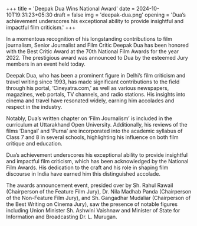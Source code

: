 +++
title = 'Deepak Dua Wins National Award'
date = 2024-10-10T19:31:23+05:30
draft = false
img = 'deepak-dua.png'
opening = 'Dua’s achievement underscores his exceptional ability to provide insightful and impactful film criticism.'
+++

In a momentous recognition of his longstanding contributions to film journalism, Senior Journalist and Film Critic Deepak Dua has been honored with the Best Critic Award at the 70th National Film Awards for the year 2022. The prestigious award was announced to Dua by the esteemed Jury members in an event held today.

Deepak Dua, who has been a prominent figure in Delhi’s film criticism and travel writing since 1993, has made significant contributions to the field through his portal, ‘Cineyatra.com,’ as well as various newspapers, magazines, web portals, TV channels, and radio stations. His insights into cinema and travel have resonated widely, earning him accolades and respect in the industry.

Notably, Dua’s written chapter on ‘Film Journalism’ is included in the curriculum at Uttarakhand Open University. Additionally, his reviews of the films ‘Dangal’ and ‘Purna’ are incorporated into the academic syllabus of Class 7 and 8 in several schools, highlighting his influence on both film critique and education.

Dua’s achievement underscores his exceptional ability to provide insightful and impactful film criticism, which has been acknowledged by the National Film Awards. His dedication to the craft and his role in shaping film discourse in India have earned him this distinguished accolade.

The awards announcement event, presided over by Sh. Rahul Rawail (Chairperson of the Feature Film Jury), Dr. Nila Madhab Panda (Chairperson of the Non-Feature Film Jury), and Sh. Gangadhar Mudaliar (Chairperson of the Best Writing on Cinema Jury), saw the presence of notable figures including Union Minister Sh. Ashwini Vaishnaw and Minister of State for Information and Broadcasting Dr. L. Murugan.
